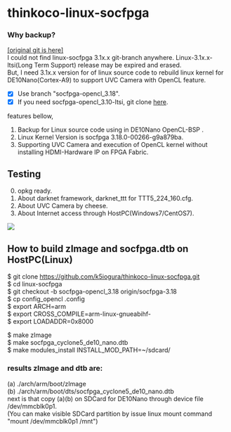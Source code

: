 # thinkoco-linux-socfpga

### Why backup?  
[[original git is here]](https://github.com/thinkoco/linux-socfpga)  
I could not find linux-socfpga 3.1x.x git-branch anywhere. Linux-3.1x.x-ltsi(Long Term Support) release may be expired and erased.  
But, I need 3.1x.x version for of linux source code to rebuild linux kernel for DE10Nano(Cortex-A9) to support UVC Camera with OpenCL feature.
- [x] Use branch "socfpga-opencl_3.18".  
- [x] If you need socfpga-opencl_3.10-ltsi, git clone [here](https://github.com/k5iogura/sgstream-linux-socfpga_310).

features bellow,
1. Backup for Linux source code using in DE10Nano OpenCL-BSP .
2. Linux Kernel Version is socfpga 3.18.0-00266-g9a879ba.
3. Supporting UVC Camera and execution of OpenCL kernel without installing HDMI-Hardware IP on FPGA Fabric.

## Testing

0. opkg ready.
1. About darknet framework, darknet_ttt for TTT5_224_160.cfg.
2. About UVC Camera by cheese.
3. About Internet access through HostPC(Windows7/CentOS7).

![](https://raw.githubusercontent.com/thinkoco/c5soc_opencl/master/picture/arch.png)

## How to build zImage and socfpga.dtb on HostPC(Linux)
  
$ git clone https://github.com/k5iogura/thinkoco-linux-socfpga.git  
$ cd linux-socfpga  
$ git checkout -b socfpga-opencl_3.18 origin/socfpga-3.18  
$ cp config_opencl .config  
$ export ARCH=arm  
$ export CROSS_COMPILE=arm-linux-gnueabihf-  
$ export LOADADDR=0x8000  
  
$ make zImage  
$ make socfpga_cyclone5_de10_nano.dtb  
$ make modules_install INSTALL_MOD_PATH=~/sdcard/  

### results zImage and dtb are:  
 (a) ./arch/arm/boot/zImage  
 (b) ./arch/arm/boot/dts/socfpga_cyclone5_de10_nano.dtb  
 next is that copy (a)(b) on SDCard for DE10Nano through device file /dev/mmcblk0p1.  
 (You can make visible SDCard partition by issue linux mount command "mount /dev/mmcblk0p1 /mnt")
